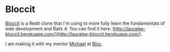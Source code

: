 Bloccit 
=== 
[Bloccit](http://lauralee-bloccit.herokuapp.com/) is a Redit clone that I'm using to more fully learn the fundamentals of web development and Rails 4.  You can find it here: [http://lauralee-bloccit.herokuapp.com/](http://lauralee-bloccit.herokuapp.com/). 

I am making it with my mentor [Michael](http://michaelpell.com/) at [Bloc](http://bloc.io).
